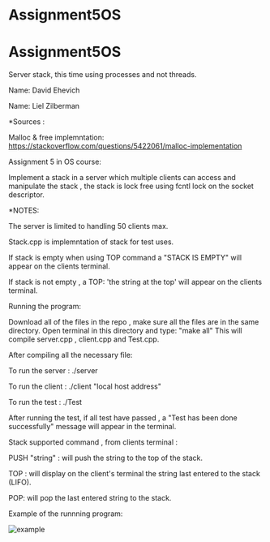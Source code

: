 # Assignment5OS

# Assignment5OS
Server stack, this time using processes and not threads.

Name: David Ehevich

Name: Liel Zilberman

*Sources :

Malloc & free implemntation: https://stackoverflow.com/questions/5422061/malloc-implementation


Assignment 5 in OS course: 

Implement a stack in a server which multiple clients can access and manipulate the stack , the stack is lock free using fcntl lock on the socket descriptor.

*NOTES:

The server is limited to handling 50 clients max.

Stack.cpp is implemntation of stack for test uses.

If stack is empty when using TOP command a "STACK IS EMPTY" will appear on the clients terminal.

If stack is not empty , a TOP: 'the string at the top' will appear on the clients terminal.

Running the program: 

Download all of the files in the repo , make sure all the files are in the same directory. Open terminal in this directory and type: "make all"
This will compile server.cpp , client.cpp and Test.cpp.

After compiling all the necessary file:

To run the server : ./server

To run the client : ./client "local host address"

To run the test : ./Test

After running the test, if all test have passed , a "Test has been done successfully" message will appear in the terminal.

Stack supported command , from clients terminal : 

PUSH "string" : will push the string to the top of the stack.

TOP : will display on the client's terminal the string last entered to the stack (LIFO).

POP: will pop the last entered string to the stack.

Example of the runnning program: 

![example](https://user-images.githubusercontent.com/54214707/164759511-ad2f25df-8c6e-4fe5-81a5-2a2bcc89fd42.PNG)



